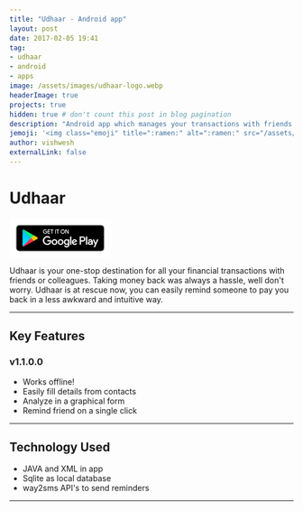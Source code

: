 ```yaml
---
title: "Udhaar - Android app"
layout: post
date: 2017-02-05 19:41
tag: 
- udhaar
- android
- apps
image: /assets/images/udhaar-logo.webp
headerImage: true
projects: true
hidden: true # don't count this post in blog pagination
description: "Android app which manages your transactions with friends."
jemoji: '<img class="emoji" title=":ramen:" alt=":ramen:" src="/assets/images/udhaar-logo.webp" height="20" width="20" align="absmiddle">'
author: vishwesh
externalLink: false
---
```


# Udhaar

<a href="http://bit.ly/udhaar-app" target="_blank">
  <img width="180" height="70" border="0" align="center"  src="/assets/images/play-store.png"/>
</a>

Udhaar is your one-stop destination for all your financial transactions with friends or colleagues. Taking money back was always a hassle, well don't worry. Udhaar is at rescue now, you can easily remind someone to pay you back in a less awkward and intuitive way. 

---

## Key Features 

### v1.1.0.0

- Works offline!
- Easily fill details from contacts
- Analyze in a graphical form
- Remind friend on a single click

---

## Technology Used

- JAVA and XML in app
- Sqlite as local database
- way2sms API's to send reminders

---